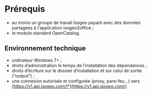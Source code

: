 # Prérequis

* au moins un groupe de travail Isogeo payant avec des données partagées à l'application isogeo2office ;
* le module standard OpenCatalog.

## Environnement technique

* ordinateur Windows  7+ ;
* droits d’administration le temps de l’installation des dépendances ;
* droits d’écriture sur le dossier d’installation et sur celui de sortie \(“output”\) ;
* une connexion autorisée et configurée \(proxy, pare-feu...\) vers [https://v1.api.isogeo.com/\*](https://v1.api.isogeo.com/)



